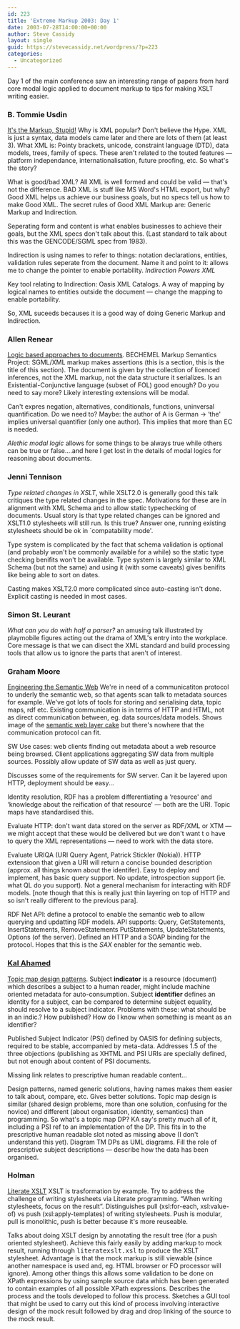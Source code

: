 ```yaml
---
id: 223
title: 'Extreme Markup 2003: Day 1'
date: 2003-07-28T14:00:00+00:00
author: Steve Cassidy
layout: single
guid: https://stevecassidy.net/wordpress/?p=223
categories:
  - Uncategorized
---
```

Day 1 of the main conference saw an interesting range of papers from hard core modal logic applied to document markup to tips for making XSLT writing easier.

### B. Tommie Usdin

[It's the Markup, Stupid!](http://www.mulberrytech.com/Extreme/Proceedings/html/2003/Usdin01/EML2003Usdin01-toc.html) Why is XML popular? Don't believe the Hype. XML is just a syntax, data models came later and there are lots of them (at least 3). What XML is: Pointy brackets, unicode, constraint language (DTD), data models, trees, family of specs. These aren't related to the touted features &#8212; platform independance, internationalisation, future proofing, etc. So what's the story?

What is good/bad XML? All XML is well formed and could be valid &#8212; that's not the difference. BAD XML is stuff like MS Word's HTML export, but why? Good XML helps us achieve our business goals, but no specs tell us how to make Good XML. The secret rules of Good XML Markup are: Generic Markup and Indirection.

Seperating form and content is what enables businesses to achieve their goals, but the XML specs don't talk about this. (Last standard to talk about this was the GENCODE/SGML spec from 1983).

Indirection is using names to refer to things: notation declarations, entities, validation rules seperate from the document. Name it and point to it: allows me to change the pointer to enable portability. _Indirection Powers XML_

Key tool relating to Indirection: Oasis XML Catalogs. A way of mapping by logical names to entities outside the document &#8212; change the mapping to enable portability.

So, XML suceeds becauses it is a good way of doing Generic Markup and Indirection.

### Allen Renear

[Logic based approaches to documents](http://www.mulberrytech.com/Extreme/Proceedings/html/2002/CMSMcQ01/EML2002CMSMcQ01-toc.html). BECHEMEL Markup Semantics Project: SGML/XML markup makes assertions (this is a section, this is the title of this section). The document is given by the collection of licenced inferences, not the XML markup, not the data structure it serializes. Is an Existential-Conjunctive language (subset of FOL) good enough? Do you need to say more? Likely interesting extensions will be modal.

Can't expres negation, alternatives, conditionals, functions, uninversal quantification. Do we need to? Maybe: the author of A is German -> &#8216;the' implies universal quantifier (only one author). This implies that more than EC is needed.

_Alethic modal logic_ allows for some things to be always true while others can be true or false....and here I get lost in the details of modal logics for reasoning about documents.

### Jenni Tennison

_Type related changes in XSLT_, while XSLT2.0 is generally good this talk critiques the type related changes in the spec. Motivations for these are in alignment with XML Schema and to allow static typechecking of documents. Usual story is that type related changes can be ignored and XSLT1.0 stylesheets will still run. Is this true? Answer one, running existing stylesheets should be ok in \`compatability mode'. 

Type system is complicated by the fact that schema validation is optional (and probably won't be commonly available for a while) so the static type checking benifits won't be available. Type system is largely similar to XML Schema (but not the same) and using it (with some caveats) gives benifits like being able to sort on dates.

Casting makes XSLT2.0 more complicated since auto-casting isn't done. Explicit casting is needed in most cases.

### Simon St. Leurant

_What can you do with half a parser?_ an amusing talk illustrated by playmobile figures acting out the drama of XML's entry into the workplace. Core message is that we can disect the XML standard and build processing tools that allow us to ignore the parts that aren't of interest.

### Graham Moore

[Engineering the Semantic Web](http://www.mulberrytech.com/Extreme/Proceedings/html/2003/Moore01/EML2003Moore01-toc.html) We're in need of a communicatiton protocol to underly the semantic web, so that agents scan talk to metadata sources for example. We've got lots of tools for storing and serialising data, topic maps, rdf etc. Existing communication is in terms of HTTP and HTML, not as direct communication between, eg. data sources/data models. Shows image of the [semantic web layer cake](http://www.w3.org/2001/09/06-ecdl/slide17-0.html) but there's nowhere that the communication protocol can fit.

SW Use cases: web clients finding out metadata about a web resource being browsed. Client applications aggregating SW data from multiple sources. Possibly allow update of SW data as well as just query. 

Discusses some of the requirements for SW server. Can it be layered upon HTTP, deployment should be easy...

Identity resolution, RDF has a problem differentiating a &#8216;resource' and &#8216;knowledge about the reification of that resource' &#8212; both are the URI. Topic maps have standardised this.

Evaluate HTTP: don't want data stored on the server as RDF/XML or XTM &#8212; we might accept that these would be delivered but we don't want t o have to query the XML representations &#8212; need to work with the data store.

Evaluate URIQA (URI Query Agent, Patrick Stickler (Nokia)). HTTP extensioon that given a URI will return a concise bounded description (approx. all things known about the identifer). Easy to deploy and implement, has basic query support. No update, introspection support (ie. what QL do you support). Not a general mechanism for interacting with RDF models. [note though that this is really just thin layering on top of HTTP and so isn't really different to the previous para].

RDF Net API: define a protocol to enable the semantic web to allow querying and updatting RDF models. API supports: Query, GetStatements, InsertStatements, RemoveStatements PutStatements, UpdateStatetments, Options (of the server). Defined an HTTP and a SOAP binding for the protocol. Hopes that this is the _SAX_ enabler for the semantic web.

### [Kal Ahamed](http://www.techquila.com)

[Topic map design patterns](http://www.mulberrytech.com/Extreme/Proceedings/html/2003/Ahmed01/EML2003Ahmed01-toc.html). Subject **indicator** is a resource (document) which describes a subject to a human reader, might include machine oriented metadata for auto-consumption. Subject **identifier** defines an identity for a subject, can be compared to determine subject equality, should resolve to a subject indicator. Problems with these: what should be in an indic.? How published? How do I know when something is meant as an identifier?

Published Subject Indicator (PSI) defined by OASIS for defining subjects, required to be stable, accompanied by meta-data. Addresses 1.5 of the three objections (publishing as XHTML and PSI URIs are specially defined, but not enough about content of PSI documents. 

Missing link relates to prescriptive human readable content...

Design patterns, named generic solutions, having names makes them easier to talk about, compare, etc. Gives better solutions. Topic map design is similar (shared design problems, more than one solution, confusing for the novice) and different (about organisation, identity, semantics) than programming. So what's a topic map DP? KA say's pretty much all of it, including a PSI ref to an implementation of the DP. This fits in to the prescriptive human readable slot noted as missing above (I don't understand this yet). Diagram TM DPs as UML diagrams. Fill the role of prescriptive subject descriptions &#8212; describe how the data has been organised.

### Holman

[Literate XSLT](http://www.mulberrytech.com/Extreme/Proceedings/html/2003/Holman01/EML2003Holman01-toc.html) XSLT is trasformation by example. Try to address the challenge of writing stylesheets via Literate programming. &#8220;When writing stylesheets, focus on the result&#8221;. Distinguishes pull (xsl:for-each, xsl:value-of) vs push (xsl:apply-templates) of writing stylesheets. Push is modular, pull is monolithic, push is better because it's more reuseable.

Talks about doing XSLT design by annotating the result tree (for a push oriented stylesheet). Achieve this fairly easily by adding markup to mock result, running through <tt>literatexslt.xsl</tt> to produce the XSLT stylesheet. Advantage is that the mock markup is still viewable (since another namespace is used and, eg. HTML browser or FO processor will ignore). Among other things this allows some validation to be done on XPath expressions by using sample source data which has been generated to contain examples of all possible XPath expressions. Describes the process and the tools developed to follow this process. Sketches a GUI tool that might be used to carry out this kind of process involving interactive design of the mock result followed by drag and drop linking of the source to the mock result.

